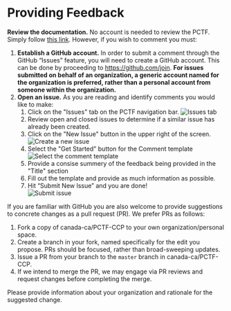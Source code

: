 
# Providing Feedback

**Review the documentation.** No account is needed to review the PCTF. Simply follow [this link](https://github.com/canada-ca/PCTF-CCP). However, if you wish to comment you must:

1. **Establish a GitHub account.** In order to submit a comment through the GitHub “Issues” feature, you will need to create a GitHub account. This can be done by proceeding to <https://github.com/join>. **For issues submitted on behalf of an organization, a generic account named for the organization is preferred, rather than a personal account from someone within the organization.**
2. **Open an issue.** As you are reading and identify comments you would like to make:
   1. Click on the "Issues" tab on the PCTF navigation bar.
   ![Issues tab](images/github-issues-tab.png)
   2. Review open and closed issues to determine if a similar issue has already been created.
   3. Click on the "New Issue" button in the upper right of the screen.
   ![Create a new issue](images/github-new-issues.png)
   4. Select the "Get Started" button for the Comment template
   ![Select the comment template](images/github-comment-template.png)
   5. Provide a consise summery of the feedback being provided in the "Title" section  
   6. Fill out the template and provide as much information as possible.
   7. Hit “Submit New Issue” and you are done!  
    ![Submit issue](images/github-submit.png)

If you are familiar with GitHub you are also welcome to provide suggestions to concrete changes as a pull request (PR). We prefer PRs as follows:

1. Fork a copy of canada-ca/PCTF-CCP to your own organization/personal space.
2. Create a branch in your fork, named specifically for the edit you propose. PRs should be focused, rather than broad-sweeping updates.
3. Issue a PR from your branch to the `master` branch in canada-ca/PCTF-CCP.
4. If we intend to merge the PR, we may engage via PR reviews and request changes before completing the merge.

Please provide information about your organization and rationale for the suggested change.
